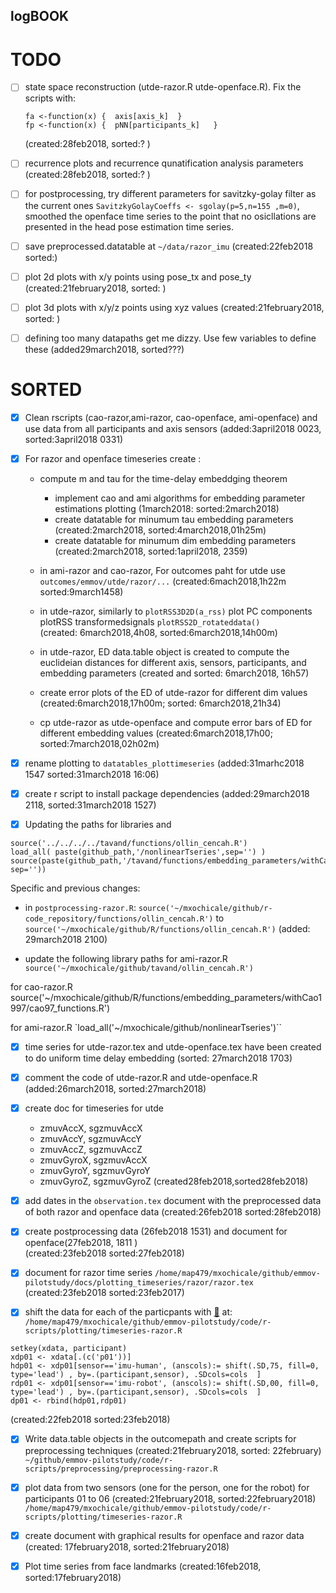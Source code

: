 logBOOK
---


# TODO

* [ ] state space reconstruction (utde-razor.R utde-openface.R).
	Fix the scripts with:
	```
	fa <-function(x) {  axis[axis_k]  }
	fp <-function(x) {  pNN[participants_k]   }
	```
	(created:28feb2018, sorted:? )


* [ ] recurrence plots and  recurrence qunatification analysis parameters
	(created:28feb2018, sorted:? )	



* [ ] for postprocessing, try different parameters for savitzky-golay filter as the
	current ones `SavitzkyGolayCoeffs <- sgolay(p=5,n=155 ,m=0)`, 
	smoothed the openface time series to the point that no osicllations are 
	presented in the head pose estimation time series.


* [ ] save preprocessed.datatable at `~/data/razor_imu`	(created:22feb2018 sorted:)

* [ ] plot 2d plots with x/y points using pose_tx and pose_ty (created:21february2018, sorted: )

* [ ] plot 3d plots with x/y/z points using xyz values (created:21february2018, sorted: )



* [ ]  defining too many datapaths get me dizzy. Use few variables to define these
	(added29march2018, sorted???)





# SORTED 

* [x] Clean rscripts  (cao-razor,ami-razor, cao-openface, ami-openface)  and use data from all participants and axis sensors
	(added:3april2018 0023, sorted:3april2018 0331)



* [x] For razor and openface timeseries create :
	* compute m and tau for the time-delay embeddging theorem
		* implement cao and ami algorithms for embedding parameter estimations plotting (1march2018: sorted:2march2018)
		* create datatable for minumum tau embedding parameters (created:2march2018, sorted:4march2018,01h25m)
		* create datatable for minumum dim embedding parameters (created:2march2018, sorted:1april2018, 2359)
	
	* in  ami-razor and cao-razor, For outcomes paht for utde use `outcomes/emmov/utde/razor/...` (created:6mach2018,1h22m sorted:9march1458)

	* in utde-razor,  similarly to `plotRSS3D2D(a_rss)` plot PC components plotRSS transformedsignals `plotRSS2D_rotateddata()`  
		(created: 6march2018,4h08, sorted:6march2018,14h00m)

	* in utde-razor, ED data.table object is created to compute the euclideian distances for 
		different axis, sensors, participants, and embedding parameters 
		(created and sorted: 6march2018, 16h57)

	* create error plots of the ED of utde-razor for different dim values 
		(created:6march2018,17h00m; sorted: 6march2018,21h34)

	* cp utde-razor as utde-openface and compute error bars of ED for different embedding values 
		(created:6march2018,17h00; sorted:7march2018,02h02m)

 



* [x] rename plotting to `datatables_plottimeseries`
	(added:31marhc2018 1547 sorted:31march2018 16:06)


* [x] create r script to install package dependencies 
	(added:29march2018 2118, sorted:31march2018 1527)


* [x] Updating the paths for libraries and 

```
source('../../../../tavand/functions/ollin_cencah.R')
load_all( paste(github_path,'/nonlinearTseries',sep='') )
source(paste(github_path,'/tavand/functions/embedding_parameters/withCao1997/cao97_functions.R', sep=''))
```

Specific and previous changes:

* in `postprocessing-razor.R`: 
`source('~/mxochicale/github/r-code_repository/functions/ollin_cencah.R')`
to 
`source('~/mxochicale/github/R/functions/ollin_cencah.R')`
(added: 29march2018 2100)

* update the following library paths
for ami-razor.R
	`source('~/mxochicale/github/tavand/ollin_cencah.R')`

for cao-razor.R
source('~/mxochicale/github/R/functions/embedding_parameters/withCao1997/cao97_functions.R')

for ami-razor.R
	`load_all('~/mxochicale/github/nonlinearTseries')``






* [x] time series for utde-razor.tex and utde-openface.tex have been created to do 
	uniform time delay embedding
	(sorted: 27march2018 1703)


* [x] comment the code of utde-razor.R and utde-openface.R
	(added:26march2018, sorted:27march2018)



* [x] create doc for timeseries for utde
	* zmuvAccX, sgzmuvAccX
	* zmuvAccY, sgzmuvAccY
	* zmuvAccZ, sgzmuvAccZ
	* zmuvGyroX, sgzmuvAccX
	* zmuvGyroY, sgzmuvGyroY
	* zmuvGyroZ, sgzmuvGyroZ
	(created28feb2018,sorted28feb2018)



* [x] add dates in the `observation.tex` document with the preprocessed data of both 
	razor and openface data
	(created:26feb2018 sorted:28feb2018)




* [x]  create postprocessing data (26feb2018 1531) and document for openface(27feb2018, 1811 )    
	(created:23feb2018 sorted:27feb2018)



* [x] document for razor time series `/home/map479/mxochicale/github/emmov-pilotstudy/docs/plotting_timeseries/razor/razor.tex`
	(created:23feb2018 sorted:23feb2017)



* [x] shift the data for each of the particpants with [:link:](https://github.com/mxochicale/r-code_repository/tree/master/dataDOTtable)
	at: `/home/map479/mxochicale/github/emmov-pilotstudy/code/r-scripts/plotting/timeseries-razor.R`

```
setkey(xdata, participant)
xdp01 <- xdata[.(c('p01'))]
hdp01 <- xdp01[sensor=='imu-human', (anscols):= shift(.SD,75, fill=0, type='lead') , by=.(participant,sensor), .SDcols=cols  ]
rdp01 <- xdp01[sensor=='imu-robot', (anscols):= shift(.SD,00, fill=0, type='lead') , by=.(participant,sensor), .SDcols=cols  ]
dp01 <- rbind(hdp01,rdp01)
```
(created:22feb2018 sorted:23feb2018)




* [x] Write data.table objects in the outcomepath and create scripts for preprocessing techniques (created:21february2018, sorted: 22february)
	`~/github/emmov-pilotstudy/code/r-scripts/preprocessing/preprocessing-razor.R`



* [x] plot data from two sensors (one for the person, one for the robot) for participants 01 to 06 (created:21february2018, sorted:22february2018)
	`/home/map479/mxochicale/github/emmov-pilotstudy/code/r-scripts/plotting/timeseries-razor.R`




* [x] create document with graphical results for openface and razor data (created: 17february2018, sorted:21february2018)



* [x] Plot time series from face landmarks (created:16feb2018, sorted:17february2018)
